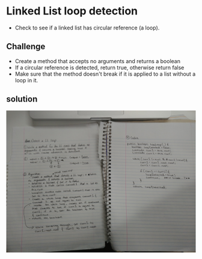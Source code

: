 # Linked List loop detection

- Check to see if a linked list has circular reference (a loop).

## Challenge

- Create a method that accepts no arguments and returns a boolean
- If a circular reference is detected, return true, otherwise return false
- Make sure that the method doesn't break if it is applied to a list without a loop in it.

## solution

![](assets/whiteboard-09.jpg)